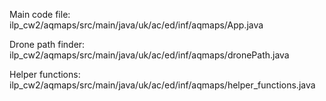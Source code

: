 Main code file: ilp_cw2/aqmaps/src/main/java/uk/ac/ed/inf/aqmaps/App.java

Drone path finder: ilp_cw2/aqmaps/src/main/java/uk/ac/ed/inf/aqmaps/dronePath.java

Helper functions: ilp_cw2/aqmaps/src/main/java/uk/ac/ed/inf/aqmaps/helper_functions.java

